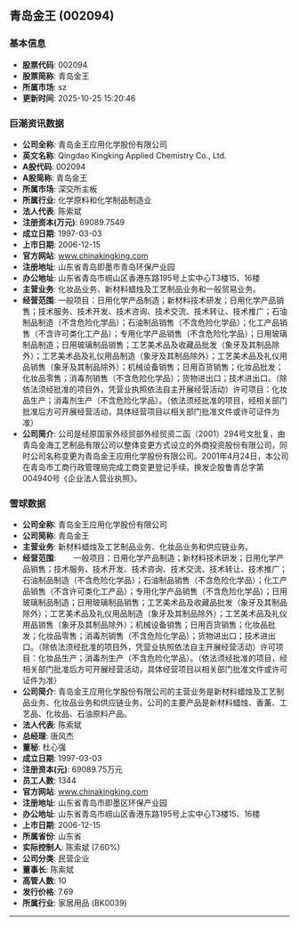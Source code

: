 ## 青岛金王 (002094)

### 基本信息

- **股票代码**: 002094
- **股票简称**: 青岛金王
- **所属市场**: sz
- **更新时间**: 2025-10-25 15:20:46

### 巨潮资讯数据

- **公司全称**: 青岛金王应用化学股份有限公司
- **英文名称**: Qingdao Kingking Applied Chemistry Co., Ltd.
- **A股代码**: 002094
- **A股简称**: 青岛金王
- **所属市场**: 深交所主板
- **所属行业**: 化学原料和化学制品制造业
- **法人代表**: 陈索斌
- **注册资本(万元)**: 69089.7549
- **成立日期**: 1997-03-03
- **上市日期**: 2006-12-15
- **官方网站**: www.chinakingking.com
- **注册地址**: 山东省青岛即墨市青岛环保产业园
- **办公地址**: 山东省青岛市崂山区香港东路195号上实中心T3楼15、16楼
- **主营业务**: 化妆品业务、新材料蜡烛及工艺制品业务和一般贸易业务。
- **经营范围**: 一般项目：日用化学产品制造；新材料技术研发；日用化学产品销售；技术服务、技术开发、技术咨询、技术交流、技术转让、技术推广；石油制品制造（不含危险化学品）；石油制品销售（不含危险化学品）；化工产品销售（不含许可类化工产品）；专用化学产品销售（不含危险化学品）；日用玻璃制品制造；日用玻璃制品销售；工艺美术品及收藏品批发（象牙及其制品除外）；工艺美术品及礼仪用品制造（象牙及其制品除外）；工艺美术品及礼仪用品销售（象牙及其制品除外）；机械设备销售；日用百货销售；化妆品批发；化妆品零售；消毒剂销售（不含危险化学品）；货物进出口；技术进出口。（除依法须经批准的项目外，凭营业执照依法自主开展经营活动）许可项目：化妆品生产；消毒剂生产（不含危险化学品）。（依法须经批准的项目，经相关部门批准后方可开展经营活动，具体经营项目以相关部门批准文件或许可证件为准）
- **公司简介**: 公司是经原国家外经贸部外经贸资二函（2001）294号文批复，由青岛金海工艺制品有限公司以整体变更方式设立的外商投资股份有限公司，同时公司名称变更为青岛金王应用化学股份有限公司。2001年4月24日，本公司在青岛市工商行政管理局完成工商变更登记手续，换发企股鲁青总字第004940号《企业法人营业执照》。

### 雪球数据

- **公司全称**: 青岛金王应用化学股份有限公司
- **公司简称**: 青岛金王
- **主营业务**: 新材料蜡烛及工艺制品业务、化妆品业务和供应链业务。
- **经营范围**: 　　一般项目：日用化学产品制造；新材料技术研发；日用化学产品销售；技术服务、技术开发、技术咨询、技术交流、技术转让、技术推广；石油制品制造（不含危险化学品）；石油制品销售（不含危险化学品）；化工产品销售（不含许可类化工产品）；专用化学产品销售（不含危险化学品）；日用玻璃制品制造；日用玻璃制品销售；工艺美术品及收藏品批发（象牙及其制品除外）；工艺美术品及礼仪用品制造（象牙及其制品除外）；工艺美术品及礼仪用品销售（象牙及其制品除外）；机械设备销售；日用百货销售；化妆品批发；化妆品零售；消毒剂销售（不含危险化学品）；货物进出口；技术进出口。（除依法须经批准的项目外，凭营业执照依法自主开展经营活动）许可项目：化妆品生产；消毒剂生产（不含危险化学品）。（依法须经批准的项目，经相关部门批准后方可开展经营活动，具体经营项目以相关部门批准文件或许可证件为准）
- **公司简介**: 青岛金王应用化学股份有限公司的主营业务是新材料蜡烛及工艺制品业务、化妆品业务和供应链业务。公司的主要产品是新材料蜡烛、香薰、工艺品、化妆品、石油原料产品。
- **法人代表**: 陈索斌
- **总经理**: 唐风杰
- **董秘**: 杜心强
- **成立日期**: 1997-03-03
- **注册资本(元)**: 69089.75万元
- **员工人数**: 1344
- **官方网站**: www.chinakingking.com
- **注册地址**: 山东省青岛市即墨区环保产业园
- **办公地址**: 山东省青岛市崂山区香港东路195号上实中心T3楼15、16楼
- **上市日期**: 2006-12-15
- **所属省份**: 山东省
- **实际控制人**: 陈索斌 (7.60%)
- **公司分类**: 民营企业
- **董事长**: 陈索斌
- **高管人数**: 10
- **发行价格**: 7.69
- **所属行业**: 家居用品 (BK0039)

---